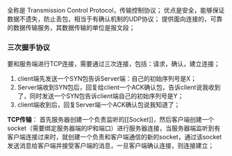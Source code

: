 全称是 Transmission Control Protocol，传输控制协议；
优点是安全，能够保证数据不遗失，防止丢包，相当于有确认机制的UDP协议；
提供面向连接的，可靠的数据传输服务，其数据传输的单位是报文段；
### 三次握手协议
要和服务端进行TCP连接，需要通过三次连接，包括：请求，确认，建立连接；
1. client端先发送一个SYN包告诉Server端：自己的初始序列号是X；
2. Server端收到SYN包后，回复给client一个ACK确认包，告诉client说我收到了，同时发送一个SYN包告诉client端自己的初始序列号是Y；
3. client端收到后，回复Server端一个ACK确认包说我知道了；


**TCP传输**：
首先服务器创建一个负责监听的[[Socket]]，然后客户端创建一个socket（需要绑定服务器端的IP和端口）进行服务器连接，当服务器端监听到有客户端连接过来时，就创建一个负责和客户端通信的新的socket，通过该socket发送消息给客户端并接受客户端的消息，一旦客户端确认连接，则连接建立；
